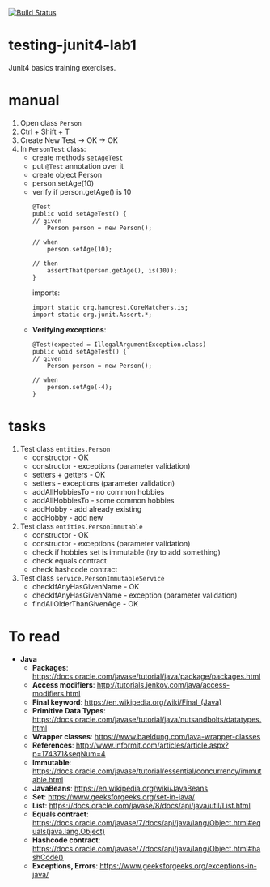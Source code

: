 [![Build Status](https://travis-ci.com/mtumilowicz/testing-junit4-lab1.svg?branch=master)](https://travis-ci.com/mtumilowicz/testing-junit4-lab1)

# testing-junit4-lab1
Junit4 basics training exercises.

# manual
1. Open class `Person`
1. Ctrl + Shift + T
1. Create New Test -> OK -> OK
1. In `PersonTest` class:
    * create methods `setAgeTest`
    * put `@Test` annotation over it
    * create object Person
    * person.setAge(10)
    * verify if person.getAge() is 10
        ```
        @Test
        public void setAgeTest() {
        // given
            Person person = new Person();
            
        // when    
            person.setAge(10);
            
        // then
            assertThat(person.getAge(), is(10));
        }    
        ```
        imports:
        ```
        import static org.hamcrest.CoreMatchers.is;
        import static org.junit.Assert.*;
        ```
    * **Verifying exceptions**:
        ```
        @Test(expected = IllegalArgumentException.class)
        public void setAgeTest() {
        // given
            Person person = new Person();
            
        // when
            person.setAge(-4);
        }    
        ```

# tasks
1. Test class `entities.Person`
    * constructor - OK
    * constructor - exceptions (parameter validation)
    * setters + getters - OK
    * setters - exceptions (parameter validation)
    * addAllHobbiesTo - no common hobbies
    * addAllHobbiesTo - some common hobbies
    * addHobby - add already existing
    * addHobby - add new
1. Test class `entities.PersonImmutable`
    * constructor - OK
    * constructor - exceptions (parameter validation)
    * check if hobbies set is immutable (try to add something)
    * check equals contract
    * check hashcode contract
1. Test class `service.PersonImmutableService`
    * checkIfAnyHasGivenName - OK
    * checkIfAnyHasGivenName - exception (parameter validation)
    * findAllOlderThanGivenAge - OK
    
# To read
* **Java**
    * **Packages**: https://docs.oracle.com/javase/tutorial/java/package/packages.html
    * **Access modifiers**: http://tutorials.jenkov.com/java/access-modifiers.html
    * **Final keyword**: https://en.wikipedia.org/wiki/Final_(Java)
    * **Primitive Data Types**: https://docs.oracle.com/javase/tutorial/java/nutsandbolts/datatypes.html
    * **Wrapper classes**: https://www.baeldung.com/java-wrapper-classes
    * **References**: http://www.informit.com/articles/article.aspx?p=174371&seqNum=4
    * **Immutable**: https://docs.oracle.com/javase/tutorial/essential/concurrency/immutable.html
    * **JavaBeans**: https://en.wikipedia.org/wiki/JavaBeans
    * **Set**: https://www.geeksforgeeks.org/set-in-java/
    * **List**: https://docs.oracle.com/javase/8/docs/api/java/util/List.html
    * **Equals contract**: https://docs.oracle.com/javase/7/docs/api/java/lang/Object.html#equals(java.lang.Object)
    * **Hashcode contract**: https://docs.oracle.com/javase/7/docs/api/java/lang/Object.html#hashCode()
    * **Exceptions, Errors**: https://www.geeksforgeeks.org/exceptions-in-java/